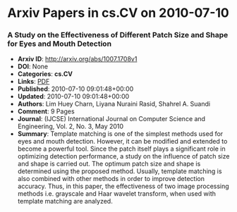 # Arxiv Papers in cs.CV on 2010-07-10
### A Study on the Effectiveness of Different Patch Size and Shape for Eyes and Mouth Detection
- **Arxiv ID**: http://arxiv.org/abs/1007.1708v1
- **DOI**: None
- **Categories**: **cs.CV**
- **Links**: [PDF](http://arxiv.org/pdf/1007.1708v1)
- **Published**: 2010-07-10 09:01:48+00:00
- **Updated**: 2010-07-10 09:01:48+00:00
- **Authors**: Lim Huey Charn, Liyana Nuraini Rasid, Shahrel A. Suandi
- **Comment**: 9 Pages
- **Journal**: (IJCSE) International Journal on Computer Science and Engineering,
  Vol. 2, No. 3, May 2010
- **Summary**: Template matching is one of the simplest methods used for eyes and mouth detection. However, it can be modified and extended to become a powerful tool. Since the patch itself plays a significant role in optimizing detection performance, a study on the influence of patch size and shape is carried out. The optimum patch size and shape is determined using the proposed method. Usually, template matching is also combined with other methods in order to improve detection accuracy. Thus, in this paper, the effectiveness of two image processing methods i.e. grayscale and Haar wavelet transform, when used with template matching are analyzed.



